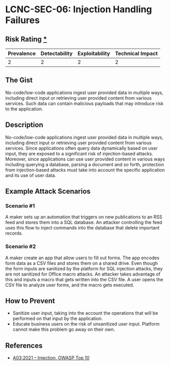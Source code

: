 # LCNC-SEC-06: Injection Handling Failures

## Risk Rating [*](https://owasp.org/www-project-top-ten/2017/Note_About_Risks)

| Prevalence | Detectability | Exploitability | Technical Impact |
| --- | --- | --- | --- |
| 2 | 2 | 2 | 2 |

## The Gist

No-code/low-code applications ingest user provided data in multiple ways, including direct input or retrieving user provided content from various services. Such data can contain malicious payloads that may introduce risk to the application.

## Description

No-code/low-code applications ingest user provided data in multiple ways, including direct input or retrieving user provided content from various services.
Since applications often query data dynamically based on user input, they are exposed to a significant risk of injection-based attacks.
Moreover, since applications can use user provided content in various ways including querying a database, parsing a document and so forth, protection from injection-based attacks must take into account the specific application and its use of user data. 

## Example Attack Scenarios

### Scenario #1

A maker sets up an automation that triggers on new publications to an RSS feed and stores them into a SQL database.
An attacker controlling the feed uses this flow to inject commands into the database that delete important records.

### Scenario #2

A maker create an app that allow users to fill out forms.
The app encodes form data as a CSV files and stores them on a shared drive.
Even though the form inputs are sanitized by the platform for SQL injection attacks, they are not sanitized for Office macro attacks.
An attacker takes advantage of this and inputs a macro that gets written into the CSV file.
A user opens the CSV file to analyze user forms, and the macro gets executed.

## How to Prevent

- Sanitize user input, taking into the account the operations that will be performed on that input by the application.
- Educate business users on the risk of unsanitized user input. Platform cannot make this problem go away on their own. 

## References

- [A03:2021 – Injection, OWASP Top 10](https://owasp.org/Top10/A03_2021-Injection/)